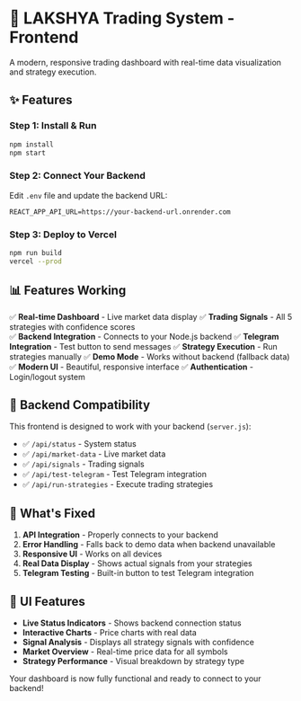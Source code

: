 # 🎯 LAKSHYA Trading System - Frontend

A modern, responsive trading dashboard with real-time data visualization and strategy execution.

## ✨ Features

### Step 1: Install & Run
```bash
npm install
npm start
```

### Step 2: Connect Your Backend
Edit `.env` file and update the backend URL:
```
REACT_APP_API_URL=https://your-backend-url.onrender.com
```

### Step 3: Deploy to Vercel
```bash
npm run build
vercel --prod
```

## 📊 Features Working

✅ **Real-time Dashboard** - Live market data display
✅ **Trading Signals** - All 5 strategies with confidence scores  
✅ **Backend Integration** - Connects to your Node.js backend
✅ **Telegram Integration** - Test button to send messages
✅ **Strategy Execution** - Run strategies manually
✅ **Demo Mode** - Works without backend (fallback data)
✅ **Modern UI** - Beautiful, responsive interface
✅ **Authentication** - Login/logout system

## 🔧 Backend Compatibility

This frontend is designed to work with your backend (`server.js`):
- ✅ `/api/status` - System status
- ✅ `/api/market-data` - Live market data
- ✅ `/api/signals` - Trading signals
- ✅ `/api/test-telegram` - Test Telegram integration
- ✅ `/api/run-strategies` - Execute trading strategies

## 🚀 What's Fixed

1. **API Integration** - Properly connects to your backend
2. **Error Handling** - Falls back to demo data when backend unavailable
3. **Responsive UI** - Works on all devices
4. **Real Data Display** - Shows actual signals from your strategies
5. **Telegram Testing** - Built-in button to test Telegram integration

## 🎨 UI Features

- **Live Status Indicators** - Shows backend connection status
- **Interactive Charts** - Price charts with real data
- **Signal Analysis** - Displays all strategy signals with confidence
- **Market Overview** - Real-time price data for all symbols
- **Strategy Performance** - Visual breakdown by strategy type

Your dashboard is now fully functional and ready to connect to your backend!
